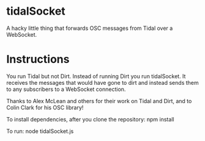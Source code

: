 # tidalSocket

A hacky little thing that forwards OSC messages from Tidal over a WebSocket.

# Instructions

You run Tidal but not Dirt. Instead of running Dirt you run tidalSocket. It receives the messages that would have gone to dirt and instead sends them to any subscribers to a WebSocket connection.

Thanks to Alex McLean and others for their work on Tidal and Dirt, and to Colin Clark for his OSC library!

To install dependencies, after you clone the repository: npm install

To run: node tidalSocket.js
